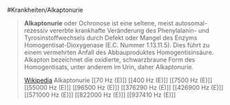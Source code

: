 #Krankheiten/Alkaptonurie
> **Alkaptonurie** oder Ochronose ist eine seltene, meist autosomal-rezessiv vererbte krankhafte Veränderung des Phenylalanin- und Tyrosinstoffwechsels durch Defekt oder Mangel des Enzyms Homogentisat-Dioxygenase (E.C. Nummer 1.13.11.5). Dies führt zu einem vermehrten Anfall des Abbauproduktes Homogentisinsäure. Alkapton bezeichnet die oxidierte, schwarzbraune Form des Homogentisats, unter anderem im Urin, daher Alkaptonurie.
>
> [Wikipedia](https://de.wikipedia.org/wiki/Alkaptonurie)
Alkaptonurie
[[70 Hz (E)]]
[[400 Hz (E)]]
[[7500 Hz (E)]]
[[55000 Hz (E)]]
[[96500 Hz (E)]]
[[376290 Hz (E)]]
[[426900 Hz (E)]]
[[571000 Hz (E)]]
[[822000 Hz (E)]]
[[937410 Hz (E)]]